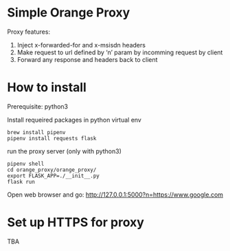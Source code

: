 Simple Orange Proxy
=========================
Proxy features:
1) Inject x-forwarded-for and x-msisdn headers
2) Make request to url defined by ‘n’ param by incomming request by client
3) Forward any response and headers back to client 

How to install
=========================
Prerequisite: python3

Install requeired packages in python virtual env
```
brew install pipenv
pipenv install requests flask
```

run the proxy server (only with python3)
```
pipenv shell
cd orange_proxy/orange_proxy/
export FLASK_APP=./__init__.py
flask run
```

Open web browser and go:
http://127.0.0.1:5000?n=https://www.google.com


Set up HTTPS for proxy
=========================
TBA